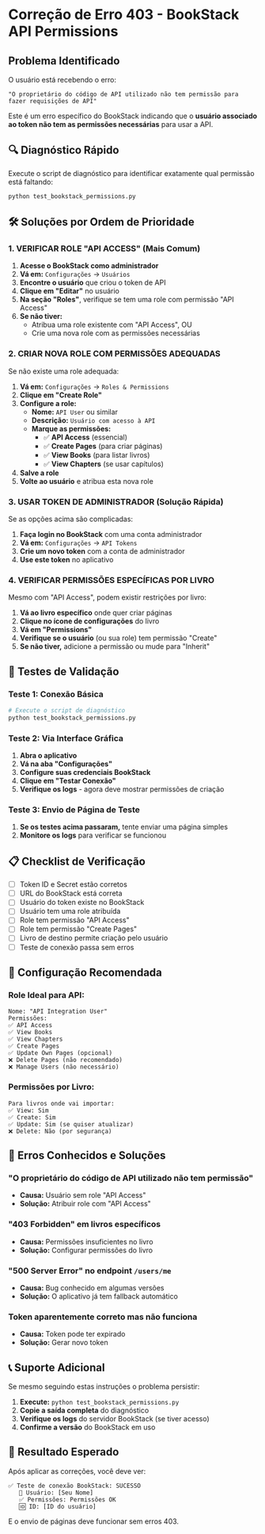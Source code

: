 # Correção de Erro 403 - BookStack API Permissions

## Problema Identificado

O usuário está recebendo o erro:
```
"O proprietário do código de API utilizado não tem permissão para fazer requisições de API"
```

Este é um erro específico do BookStack indicando que o **usuário associado ao token não tem as permissões necessárias** para usar a API.

## 🔍 Diagnóstico Rápido

Execute o script de diagnóstico para identificar exatamente qual permissão está faltando:

```bash
python test_bookstack_permissions.py
```

## 🛠️ Soluções por Ordem de Prioridade

### 1. **VERIFICAR ROLE "API ACCESS"** (Mais Comum)

1. **Acesse o BookStack como administrador**
2. **Vá em:** `Configurações` → `Usuários`
3. **Encontre o usuário** que criou o token de API
4. **Clique em "Editar"** no usuário
5. **Na seção "Roles"**, verifique se tem uma role com permissão "API Access"
6. **Se não tiver:** 
   - Atribua uma role existente com "API Access", OU
   - Crie uma nova role com as permissões necessárias

### 2. **CRIAR NOVA ROLE COM PERMISSÕES ADEQUADAS**

Se não existe uma role adequada:

1. **Vá em:** `Configurações` → `Roles & Permissions`
2. **Clique em "Create Role"**
3. **Configure a role:**
   - **Nome:** `API User` ou similar
   - **Descrição:** `Usuário com acesso à API`
   - **Marque as permissões:**
     - ✅ **API Access** (essencial)
     - ✅ **Create Pages** (para criar páginas)
     - ✅ **View Books** (para listar livros)
     - ✅ **View Chapters** (se usar capítulos)
4. **Salve a role**
5. **Volte ao usuário** e atribua esta nova role

### 3. **USAR TOKEN DE ADMINISTRADOR** (Solução Rápida)

Se as opções acima são complicadas:

1. **Faça login no BookStack** com uma conta administrador
2. **Vá em:** `Configurações` → `API Tokens`
3. **Crie um novo token** com a conta de administrador
4. **Use este token** no aplicativo

### 4. **VERIFICAR PERMISSÕES ESPECÍFICAS POR LIVRO**

Mesmo com "API Access", podem existir restrições por livro:

1. **Vá ao livro específico** onde quer criar páginas
2. **Clique no ícone de configurações** do livro
3. **Vá em "Permissions"**
4. **Verifique se o usuário** (ou sua role) tem permissão "Create"
5. **Se não tiver,** adicione a permissão ou mude para "Inherit"

## 🧪 Testes de Validação

### Teste 1: Conexão Básica
```bash
# Execute o script de diagnóstico
python test_bookstack_permissions.py
```

### Teste 2: Via Interface Gráfica
1. **Abra o aplicativo**
2. **Vá na aba "Configurações"**
3. **Configure suas credenciais BookStack**
4. **Clique em "Testar Conexão"**
5. **Verifique os logs** - agora deve mostrar permissões de criação

### Teste 3: Envio de Página de Teste
1. **Se os testes acima passaram,** tente enviar uma página simples
2. **Monitore os logs** para verificar se funcionou

## 📋 Checklist de Verificação

- [ ] Token ID e Secret estão corretos
- [ ] URL do BookStack está correta
- [ ] Usuário do token existe no BookStack
- [ ] Usuário tem uma role atribuída
- [ ] Role tem permissão "API Access"
- [ ] Role tem permissão "Create Pages"
- [ ] Livro de destino permite criação pelo usuário
- [ ] Teste de conexão passa sem erros

## 🔧 Configuração Recomendada

### Role Ideal para API:
```
Nome: "API Integration User"
Permissões:
✅ API Access
✅ View Books  
✅ View Chapters
✅ Create Pages
✅ Update Own Pages (opcional)
❌ Delete Pages (não recomendado)
❌ Manage Users (não necessário)
```

### Permissões por Livro:
```
Para livros onde vai importar:
✅ View: Sim
✅ Create: Sim  
✅ Update: Sim (se quiser atualizar)
❌ Delete: Não (por segurança)
```

## 🚨 Erros Conhecidos e Soluções

### "O proprietário do código de API utilizado não tem permissão"
- **Causa:** Usuário sem role "API Access"
- **Solução:** Atribuir role com "API Access"

### "403 Forbidden" em livros específicos
- **Causa:** Permissões insuficientes no livro
- **Solução:** Configurar permissões do livro

### "500 Server Error" no endpoint `/users/me`
- **Causa:** Bug conhecido em algumas versões
- **Solução:** O aplicativo já tem fallback automático

### Token aparentemente correto mas não funciona
- **Causa:** Token pode ter expirado
- **Solução:** Gerar novo token

## 📞 Suporte Adicional

Se mesmo seguindo estas instruções o problema persistir:

1. **Execute:** `python test_bookstack_permissions.py`
2. **Copie a saída completa** do diagnóstico
3. **Verifique os logs** do servidor BookStack (se tiver acesso)
4. **Confirme a versão** do BookStack em uso

## 🎯 Resultado Esperado

Após aplicar as correções, você deve ver:

```
✅ Teste de conexão BookStack: SUCESSO
   👤 Usuário: [Seu Nome]
   ✅ Permissões: Permissões OK
   🆔 ID: [ID do usuário]
```

E o envio de páginas deve funcionar sem erros 403.
